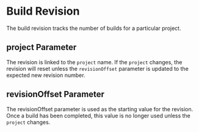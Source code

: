 # Build Revision

The build revision tracks the number of builds for a particular project.

## project Parameter

The revision is linked to the `project` name. If the `project` changes, the revision will reset unless the `revisionOffset` parameter is updated to the expected new revision number.

## revisionOffset Parameter

The revisionOffset parameter is used as the starting value for the revision. Once a build has been completed, this value is no longer used unless the `project` changes.
